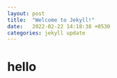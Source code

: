 ```yaml
---
layout: post
title:  "Welcome to Jekyll!"
date:   2022-02-22 14:18:38 +0530
categories: jekyll update
---
```


# hello
